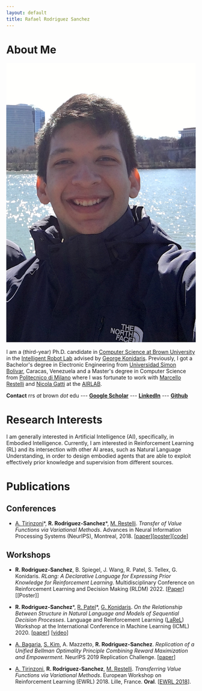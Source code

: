 ```yaml
---
layout: default
title: Rafael Rodriguez Sanchez
---
```


# About Me

<img class="profile-picture" src="profile.jpg">

I am a (third-year) Ph.D. candidate in [Computer Science at Brown University](https://cs.brown.edu) in the [Intelligent Robot Lab](http://irl.cs.brown.edu) advised by [George Konidaris](http://cs.brown.edu/people/gdk/). Previously, I got a Bachelor's degree in Electronic Engineering from [Universidad Simon Bolivar](http://www.usb.ve), Caracas, Venezuela and a Master's degree in Computer Science from [Politecnico di Milano](https://polimi.it) where I was fortunate to work with [Marcello Restelli](https://restelli.faculty.polimi.it/MyWebSite/index.shtml) and [Nicola Gatti](https://www.gametheory.polimi.it/nicola-gatti.html) at the [AIRLAB](http://airlab.deib.polimi.it).

**Contact** rrs *at* brown *dot* edu --- **[Google Scholar](https://scholar.google.com/citations?user=ONxoqRUAAAAJ&hl=es)** --- **[LinkedIn](https://linkedin.com/in/rafarodsa)**
--- **[Github](https://github.com/rafarodsa)**

# Research Interests

I am generally interested in Artificial Intelligence (AI), specifically, in Embodied Intelligence. Currently, I am interested in Reinforcement Learning (RL) and its intersection with other AI areas, such as Natural Language Understanding, in order to design embodied agents that are able to exploit effectively prior knowledge and supervision from different sources.

# Publications

## **Conferences**

- [A. Tirinzoni](https://andreatirinzoni.github.io)\*, **R. Rodriguez-Sanchez**\*, [M. Restelli](https://restelli.faculty.polimi.it/MyWebSite/index.shtml). *Transfer of Value Functions via Variational Methods*. Advances in Neural Information Processing Systems (NeurIPS), Montreal, 2018. [[paper](/tirinzoni2018transfer.pdf)][[poster](/nips2018_poster_transfer.pdf)][[code](https://github.com/AndreaTirinzoni/variational-transfer-rl)]

## **Workshops**

- **R. Rodriguez-Sanchez**, B. Spiegel, J. Wang, R. Patel, S. Tellex, G. Konidaris. *RLang: A Declarative Language for Expressing Prior Knowledge for Reinforcement Learning*. Multidisciplinary Conference on Reinforcement Learning and Decision Making (RLDM) 2022. 
[[Paper](/rlang_rldm2022.pdf)] [[Poster]]

- **R. Rodriguez-Sanchez**\*, [R. Patel](http://cs.brown.edu/people/rpatel59/)\*, [G. Konidaris](http://cs.brown.edu/people/gdk/). *On the Relationship Between Structure in Natural Language and Models of Sequential Decision Processes*. Language and Reinforcement Learning ([LaReL](https://larel-ws.github.io/accepted-papers/)) Workshop at the International Conference in Machine Learning (ICML) 2020. 
[[paper](/on_the_relationship_between_structure_in_natural_language_and_models_of_sequential_decision_processes.pdf)] [[video](https://www.youtube.com/watch?v=a3JJo_cvzpE&feature=emb_logo)]

- [A. Bagaria](https://abagaria.github.io), [S. Kim](https://seungchan-kim.github.io), A. Mazzetto, **R. Rodriguez-Sanchez**. *Replication of a Unified Bellman Optimality Principle Combining Reward Maximization and Empowerment*. NeurIPS 2019 Replication Challenge. [[paper](https://openreview.net/pdf?id=B1grPT9GTH)]

- [A. Tirinzoni](https://andreatirinzoni.github.io), **R. Rodriguez-Sanchez**, [M. Restelli](https://restelli.faculty.polimi.it/MyWebSite/index.shtml). *Transferring Value Functions via Variational Methods*. European Workshop on Reinforcement Learning (EWRL) 2018. Lille, France. **Oral**. [[EWRL 2018](https://ewrl.wordpress.com/past-ewrl/ewrl14-2018/)].
